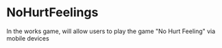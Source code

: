 NoHurtFeelings
==============
In the works game, will allow users to play the game "No Hurt Feeling" via mobile devices
